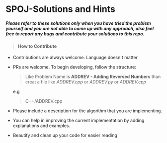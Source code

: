 # SPOJ-Solutions and Hints
##### Please refer to these solutions only when you have tried the problem yourself and you are not able to come up with any approach, also feel free to report any bugs and contribute your solutions to this repo.
> #### How to Contribute 
 * Contributions are always welcome. Language doesn't matter
 * PRs are welcome. To begin developing, follow the structure:

   > Like Problem Name is **ADDREV - Adding Reversed Numbers** than creat a file like *ADDREV.cpp* or *ADDREV.py* or *ADDREV.cpp* 

   e.g
   > C++/ADDREV.cpp
 * Please include a description for the algorithm that you are implementing.
 * You can help in improving the current implementation by adding explanations and examples.
 * Beautify and clean up your code for easier reading
